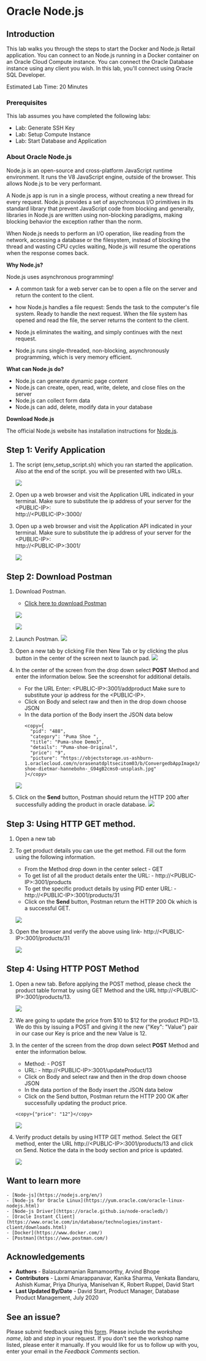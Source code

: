 # Oracle Node.js

## Introduction

This lab walks you through the steps to start the Docker and Node.js Retail application. You can connect to an Node.js running in a Docker container on an Oracle Cloud Compute instance. You can connect the Oracle Database instance using any client you wish. In this lab, you'll connect using Oracle SQL Developer.

Estimated Lab Time: 20 Minutes
### Prerequisites

This lab assumes you have completed the following labs:
- Lab: Generate SSH Key
- Lab: Setup Compute Instance
- Lab: Start Database and Application

### About Oracle Node.js

Node.js is an open-source and cross-platform JavaScript runtime environment. It runs the V8 JavaScript engine, outside of the browser. This allows Node.js to be very performant.

A Node.js app is run in a single process, without creating a new thread for every request. Node.js provides a set of asynchronous I/O primitives in its standard library that prevent JavaScript code from blocking and generally, libraries in Node.js are written using non-blocking paradigms, making blocking behavior the exception rather than the norm.

When Node.js needs to perform an I/O operation, like reading from the network, accessing a database or the filesystem, instead of blocking the thread and wasting CPU cycles waiting, Node.js will resume the operations when the response comes back.

 [](youtube:zQtRwTOwisI)

**Why Node.js?**

  Node.js uses asynchronous programming!
-	A common task for a web server can be to open a file on the server and return the content to the client.
-	how Node.js handles a file request:
	     Sends the task to the computer's file system.
         Ready to handle the next request.
         When the file system has opened and read the file, the server returns the content to the client.

-	Node.js eliminates the waiting, and simply continues with the next request.
-	Node.js runs single-threaded, non-blocking, asynchronously programming, which is very memory efficient.

**What can Node.js do?**
-	Node.js can generate dynamic page content
-	Node.js can create, open, read, write, delete, and close files on the server
-	Node.js can collect form data
-	Node.js can add, delete, modify data in your database

**Download Node.js**

   The official Node.js website has installation instructions for [Node.js](https://yum.oracle.com/oracle-linux-nodejs.html).

## **Step 1:**  Verify Application

1.  The script (env\_setup\_script.sh) which you ran started the application. Also at the end of the script. you will be presented with two URLs.

    ![](./images/appscript4a.png " ")

2. Open up a web browser and visit the Application URL indicated in your terminal. Make sure to substitute the ip address of your server for the &lt;PUBLIC-IP&gt;:   
http://&lt;PUBLIC-IP&gt;:3000/

3. Open up a web browser and visit the Application API indicated in your terminal. Make sure to substitute the ip address of your server for the &lt;PUBLIC-IP&gt;:   
http://&lt;PUBLIC-IP&gt;:3001/

    ![](./images/application_home_pageupdated.png " ")

## **Step 2:** Download Postman

 1. Download Postman.
    -  [Click here to download Postman](https://www.postman.com/downloads/)

    ![](./images/postman1a.png " ")

    ![](./images/postman2a.png " ")

 2. Launch Postman.
    ![](./images/nodejs-postman1a.png " ")

 3. Open a new tab by clicking File then New Tab or by clicking the plus button in the center of the screen next to launch pad.
    ![](./images/new_postman_tab.png " ")

 4. In the center of the screen from the drop down select **POST** Method and enter the information below. See the screenshot for additional details.

    - For the URL Enter: &lt;PUBLIC-IP&gt;:3001/addproduct Make sure to substitute your ip address for the &lt;PUBLIC-IP&gt;.
    - Click on Body and select raw and then in the drop down choose JSON
    - In the data portion of the Body insert the JSON data below
      ````
      <copy>{
        "pid": "488",
        "category": "Puma Shoe ",
        "title": "Puma-shoe Demo3",
        "details": "Puma-shoe-Original",
        "price": "9",
        "picture": "https://objectstorage.us-ashburn-1.oraclecloud.com/n/orasenatdpltsecitom03/b/ConvergedbAppImage3/o/Puma-shoe-dietmar-hannebohn-_G94gB2cms0-unsplash.jpg"
      }</copy>
      ````
    ![](./images/nodejs2a.png " ")


5. Click on the **Send** button, Postman should return the HTTP 200 after successfully adding the product in oracle database.
![](./images/postman_return.png " ")

## **Step 3:** Using HTTP GET method.

1. Open a new tab

2. To get product details you can use the get method. Fill out the form using the following information.  
    - From the Method drop down in the center select - GET  
    - To get list of all the product details enter the URL: - http://&lt;PUBLIC-IP&gt;:3001/products  
    - To get the specific product details by using PID enter URL: - http://&lt;PUBLIC-IP&gt;:3001/products/31  
    - Click on the **Send** button, Postman return the HTTP 200 Ok which is a successful GET.

    ![](./images/postman10a.png " ")

3. Open the browser and verify the above using link- http://&lt;PUBLIC-IP&gt;:3001/products/31

    ![](./images/nodejs-postman5a.png " ")

## **Step 4:** Using HTTP POST Method


1. Open a new tab. Before applying the POST method, please check the product table format by using GET Method and the URL http://&lt;PUBLIC-IP&gt;:3001/products/13.

    ![](./images/postman_pid_13_check.png " ")

2. We are going to update the price from $10 to $12 for the product PID=13. We do this by issuing a POST and giving it the new {"Key": "Value"} pair in our case our Key is price and the new Value is 12.

3. In the center of the screen from the drop down select **POST** Method and enter the information below.

    - Method: - POST  
    - URL: - http://&lt;PUBLIC-IP&gt;:3001/updateProduct/13  
    - Click on Body and select raw and then in the drop down choose JSON
    - In the data portion of the Body insert the JSON data below
    - Click on the Send button, Postman return the HTTP 200 OK after successfully updating the product price.
    ````
    <copy>{"price": "12"}</copy>
    ````

    ![](./images/postman12a.png " ")

4. Verify product details by using HTTP GET method. Select the GET method, enter the URL http://&lt;PUBLIC-IP&gt;:3001/products/13 and click on Send. Notice the data in the body section and price is updated.  

    ![](./images/postman_after_update.png " ")

## Want to learn more

    - [Node-js](https://nodejs.org/en/)
    - [Node-js for Oracle Linux](https://yum.oracle.com/oracle-linux-nodejs.html)  
    - [Node-js Driver](https://oracle.github.io/node-oracledb/)
    - [Oracle Instant Client](https://www.oracle.com/in/database/technologies/instant-client/downloads.html)
    - [Docker](https://www.docker.com/)
    - [Postman](https://www.postman.com/)


## Acknowledgements
* **Authors** - Balasubramanian Ramamoorthy, Arvind Bhope
* **Contributors** - Laxmi Amarappanavar, Kanika Sharma, Venkata Bandaru, Ashish Kumar, Priya Dhuriya, Maniselvan K, Robert Ruppel, David Start
* **Last Updated By/Date** - David Start, Product Manager, Database Product Management, July 2020

## See an issue?
Please submit feedback using this [form](https://apexapps.oracle.com/pls/apex/f?p=133:1:::::P1_FEEDBACK:1). Please include the *workshop name*, *lab* and *step* in your request.  If you don't see the workshop name listed, please enter it manually. If you would like for us to follow up with you, enter your email in the *Feedback Comments* section.
